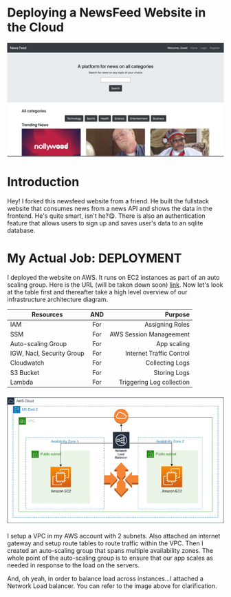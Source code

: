 
#  Deploying a NewsFeed Website in the Cloud
![](images/newsfeed.png)

# Introduction
Hey! I forked this newsfeed website from a friend. He built the fullstack website that consumes news from a news API and shows the data in the frontend. He's quite smart, isn't he?😋.
There is also an authentication feature that allows users to sign up and saves user's data to an sqlite database.

# My Actual Job: DEPLOYMENT
I deployed the website on AWS. It runs on EC2 instances as part of an auto scaling group. Here is the URL (will be taken down soon) [link](ec2-3-14-217-50.us-east-2.compute.amazonaws.com). Now let's look at the table first and thereafter take a high level overview of our infrastructure architecture diagram.

| Resources               | AND       | Purpose                  |
|-------------------------|:---------:| ------------------------:|                
|IAM                      | For       | Assigning Roles          |
|SSM                      | For       | AWS Session Manageement  |
|Auto-scaling Group       | For       | App scaling              |
|IGW, Nacl, Security Group| For       | Internet Traffic Control |
|Cloudwatch               | For       | Collecting Logs          |
| S3 Bucket               | For       | Storing Logs             |
|Lambda                   | For       | Triggering Log collection|


### ![VPC Infrastructure Architecture!](newsfeed.jpg)

I setup a VPC in my AWS account with 2 subnets. Also attached an internet gateway and setup route tables to route traffic within the VPC. Then I created an auto-scaling group that spans multiple availability zones. The whole point of the auto-scaling group is to ensure that our app scales as needed in response to the load on the servers. 

And, oh yeah, in order to balance load across instances...I attached a Network Load balancer. You can refer to the image above for clarification.

